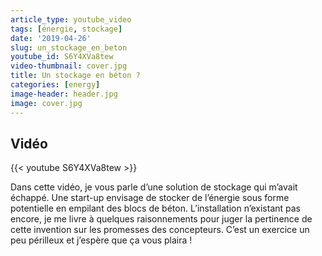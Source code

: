 ```yaml
---
article_type: youtube_video
tags: [énergie, stockage]
date: '2019-04-26'
slug: un_stockage_en_beton
youtube_id: S6Y4XVa8tew
video-thumbnail: cover.jpg
title: Un stockage en béton ?
categories: [energy]
image-header: header.jpg
image: cover.jpg
---
```


## Vidéo

{{< youtube S6Y4XVa8tew >}}

Dans cette vidéo, je vous parle d’une solution de stockage qui m’avait échappé. Une start-up envisage de stocker de l’énergie sous forme potentielle en empilant des blocs de béton. L’installation n’existant pas encore, je me livre à quelques raisonnements pour juger la pertinence de cette invention sur les promesses des concepteurs. C’est un exercice un peu périlleux et j’espère que ça vous plaira !
